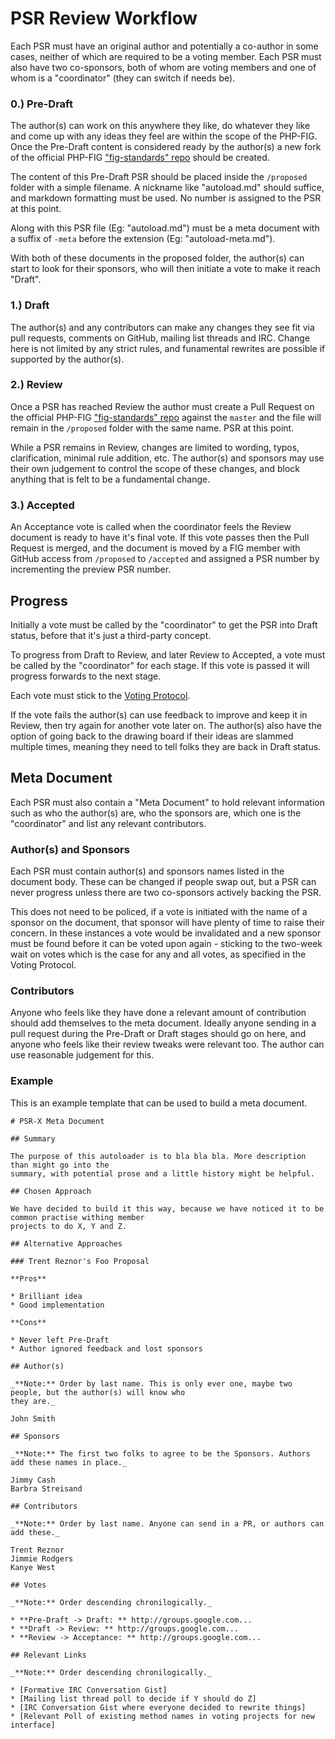 # PSR Review Workflow

Each PSR must have an original author and potentially a co-author in some cases, neither of which are 
required to be a voting member. Each PSR must also have two co-sponsors, both of whom are voting members 
and one of whom is a "coordinator" (they can switch if needs be).

### 0.) Pre-Draft

The author(s) can work on this anywhere they like, do whatever they like and come up with any ideas they 
feel are within the scope of the PHP-FIG. Once the Pre-Draft content is considered ready by the author(s)
a new fork of the official PHP-FIG ["fig-standards" repo][repo] should be created.

The content of this Pre-Draft PSR should be placed inside the `/proposed` folder with a simple filename. 
A nickname like "autoload.md" should suffice, and markdown formatting must be used. No number is assigned to the PSR at this point.

Along with this PSR file (Eg: "autoload.md") must be a meta document with a suffix of `-meta` before the 
extension (Eg: "autoload-meta.md"). 

With both of these documents in the proposed folder, the author(s) can start to look for their sponsors, who 
will then initiate a vote to make it reach "Draft".

### 1.) Draft

The author(s) and any contributors can make any changes they see fit via pull requests, comments on GitHub, 
mailing list threads and IRC. Change here is not limited by any strict rules, and funamental rewrites are 
possible if supported by the author(s).

### 2.) Review

Once a PSR has reached Review the author must create a Pull Request on the official PHP-FIG ["fig-standards" 
repo][repo] against the `master` and the file will remain in the `/proposed` folder with the same name.
PSR at this point.

While a PSR remains in Review, changes are limited to wording, typos, clarification, minimal rule addition, 
etc. The author(s) and sponsors may use their own judgement to control the scope of these changes, and 
block anything that is felt to be a fundamental change.

### 3.) Accepted

An Acceptance vote is called when the coordinator feels the Review document is ready to have it's final vote. 
If this vote passes then the Pull Request is merged, and the document is moved by a FIG member with 
GitHub access from `/proposed` to `/accepted` and assigned a PSR number by incrementing the preview PSR number.

## Progress

Initially a vote must be called by the "coordinator" to get the PSR into Draft status, before that it's just 
a third-party concept.

To progress from Draft to Review, and later Review to Accepted, a vote must be called by the "coordinator" 
for each stage. If this vote is passed it will progress forwards to the next stage.

Each vote must stick to the [Voting Protocol][voting].

If the vote fails the author(s) can use feedback to improve and keep it in Review, then try again for 
another vote later on. The author(s) also have the option of going back to the drawing board if their ideas 
are slammed multiple times, meaning they need to tell folks they are back in Draft status.

## Meta Document

Each PSR must also contain a "Meta Document" to hold relevant information such as who the author(s) are, 
who the sponsors are, which one is the "coordinator" and list any relevant contributors.

### Author(s) and Sponsors

Each PSR must contain author(s) and sponsors names listed in the document body. These can be changed if 
people swap out, but a PSR can never progress unless there are two co-sponsors actively backing the PSR. 

This does not need to be policed, if a vote is initiated with the name of a sponsor on the document, 
that sponsor will have plenty of time to raise their concern. In these instances a vote would be invalidated 
and a new sponsor must be found before it can be voted upon again - sticking to the two-week wait on votes 
which is the case for any and all votes, as specified in the Voting Protocol.

### Contributors

Anyone who feels like they have done a relevant amount of contribution should add themselves to the 
meta document. Ideally anyone sending in a pull request during the Pre-Draft or Draft stages should go on here,
and anyone who feels like their review tweaks were relevant too. The author can use reasonable judgement for 
this.

### Example

This is an example template that can be used to build a meta document. 

    # PSR-X Meta Document

    ## Summary

    The purpose of this autoloader is to bla bla bla. More description than might go into the 
    summary, with potential prose and a little history might be helpful.

    ## Chosen Approach

    We have decided to build it this way, because we have noticed it to be common practise withing member 
    projects to do X, Y and Z. 

    ## Alternative Approaches

    ### Trent Reznor's Foo Proposal

    **Pros**

    * Brilliant idea
    * Good implementation

    **Cons**

    * Never left Pre-Draft
    * Author ignored feedback and lost sponsors

    ## Author(s)

    _**Note:** Order by last name. This is only ever one, maybe two people, but the author(s) will know who 
    they are._

    John Smith

    ## Sponsors

    _**Note:** The first two folks to agree to be the Sponsors. Authors add these names in place._

    Jimmy Cash
    Barbra Streisand

    ## Contributors

    _**Note:** Order by last name. Anyone can send in a PR, or authors can add these._

    Trent Reznor
    Jimmie Rodgers
    Kanye West

    ## Votes

    _**Note:** Order descending chronilogically._

    * **Pre-Draft -> Draft: ** http://groups.google.com...
    * **Draft -> Review: ** http://groups.google.com...
    * **Review -> Acceptance: ** http://groups.google.com...

    ## Relevant Links

    _**Note:** Order descending chronilogically._

    * [Formative IRC Conversation Gist]
    * [Mailing list thread poll to decide if Y should do Z]
    * [IRC Conversation Gist where everyone decided to rewrite things]
    * [Relevant Poll of existing method names in voting projects for new interface]

  [repo]: https://github.com/php-fig/fig-standards/tree/master
  [voting]: https://github.com/php-fig/fig-standards/blob/master/bylaws/001-voting-protocol.md
